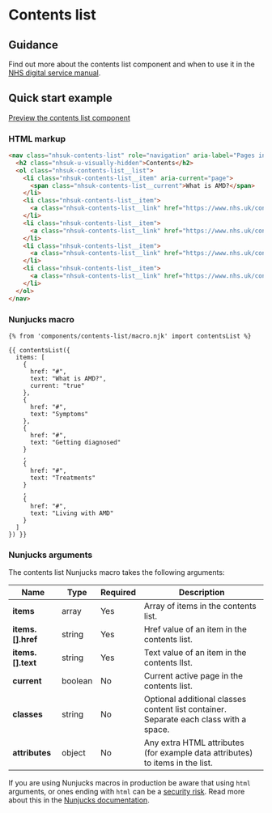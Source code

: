 # Contents list

## Guidance

Find out more about the contents list component and when to use it in the [NHS digital service manual](https://service-manual.nhs.uk/design-system/components/contents-list).

## Quick start example

[Preview the contents list component](https://nhsuk.github.io/nhsuk-frontend/components/contents-list/index.html)

### HTML markup

```html
<nav class="nhsuk-contents-list" role="navigation" aria-label="Pages in this guide">
  <h2 class="nhsuk-u-visually-hidden">Contents</h2>
  <ol class="nhsuk-contents-list__list">
    <li class="nhsuk-contents-list__item" aria-current="page">
      <span class="nhsuk-contents-list__current">What is AMD?</span>
    </li>
    <li class="nhsuk-contents-list__item">
      <a class="nhsuk-contents-list__link" href="https://www.nhs.uk/conditions/age-related-macular-degeneration-amd/symptoms/">Symptoms</a>
    </li>
    <li class="nhsuk-contents-list__item">
      <a class="nhsuk-contents-list__link" href="https://www.nhs.uk/conditions/age-related-macular-degeneration-amd/getting-diagnosed/">Getting diagnosed</a>
    </li>
    <li class="nhsuk-contents-list__item">
      <a class="nhsuk-contents-list__link" href="https://www.nhs.uk/conditions/age-related-macular-degeneration-amd/treatment/">Treatments</a>
    </li>
    <li class="nhsuk-contents-list__item">
      <a class="nhsuk-contents-list__link" href="https://www.nhs.uk/conditions/age-related-macular-degeneration-amd/living-with-amd/">Living with AMD</a>
    </li>
  </ol>
</nav>
```

### Nunjucks macro

```nunjucks
{% from 'components/contents-list/macro.njk' import contentsList %}

{{ contentsList({
  items: [
    {
      href: "#",
      text: "What is AMD?",
      current: "true"
    },
    {
      href: "#",
      text: "Symptoms"
    },
    {
      href: "#",
      text: "Getting diagnosed"
    }
    ,
    {
      href: "#",
      text: "Treatments"
    }
    ,
    {
      href: "#",
      text: "Living with AMD"
    }
  ]
}) }}
```

### Nunjucks arguments

The contents list Nunjucks macro takes the following arguments:

| Name              | Type    | Required | Description                                                                           |
| ----------------- | ------- | -------- | ------------------------------------------------------------------------------------- |
| **items**         | array   | Yes      | Array of items in the contents list.                                                  |
| **items.[].href** | string  | Yes      | Href value of an item in the contents list.                                           |
| **items.[].text** | string  | Yes      | Text value of an item in the contents llst.                                           |
| **current**       | boolean | No       | Current active page in the contents list.                                             |
| **classes**       | string  | No       | Optional additional classes content list container. Separate each class with a space. |
| **attributes**    | object  | No       | Any extra HTML attributes (for example data attributes) to items in the list.         |

If you are using Nunjucks macros in production be aware that using `html` arguments, or ones ending with `html` can be a [security risk](https://developer.mozilla.org/en-US/docs/Glossary/Cross-site_scripting). Read more about this in the [Nunjucks documentation](https://mozilla.github.io/nunjucks/api.html#user-defined-templates-warning).
